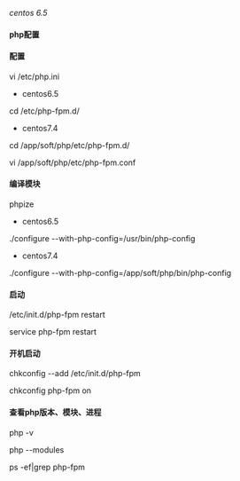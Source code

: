 _centos 6.5_

#### php配置

#### 配置

vi /etc/php.ini

* centos6.5

cd /etc/php-fpm.d/

* centos7.4

cd /app/soft/php/etc/php-fpm.d/

vi /app/soft/php/etc/php-fpm.conf

#### 编译模块

phpize

* centos6.5

./configure  --with-php-config=/usr/bin/php-config

* centos7.4

./configure --with-php-config=/app/soft/php/bin/php-config

#### 启动

/etc/init.d/php-fpm restart

service php-fpm restart



#### 开机启动

chkconfig --add /etc/init.d/php-fpm

chkconfig php-fpm on

#### 查看php版本、模块、进程

php -v

php --modules

ps -ef\|grep php-fpm

